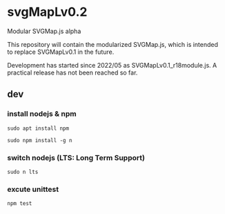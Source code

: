 # svgMapLv0.2
Modular SVGMap.js alpha

This repository will contain the modularized SVGMap.js, which is intended to replace SVGMapLv0.1 in the future.

Development has started since 2022/05 as SVGMapLv0.1_r18module.js. A practical release has not been reached so far.


## dev

### install nodejs & npm

```sudo apt install npm```

```sudo npm install -g n```

### switch nodejs (LTS: Long Term Support)

```sudo n lts```

### excute unittest

```npm test```